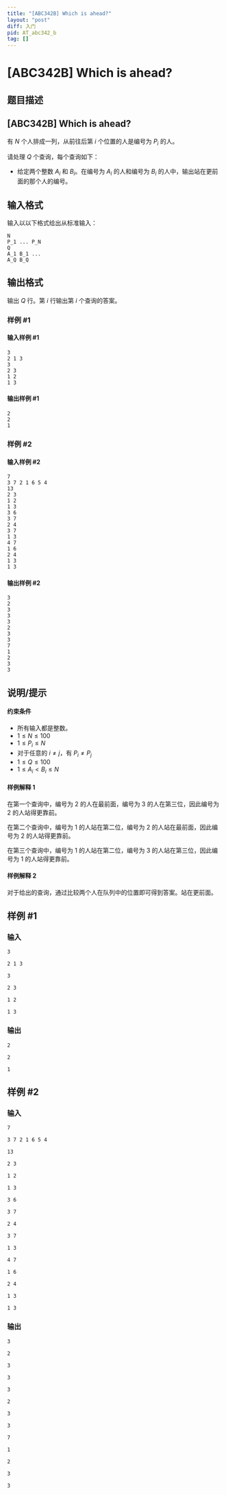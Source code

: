 ```yaml
---
title: "[ABC342B] Which is ahead?"
layout: "post"
diff: 入门
pid: AT_abc342_b
tag: []
---
```


# [ABC342B] Which is ahead?

## 题目描述

## [ABC342B] Which is ahead?


有 $N$ 个人排成一列，从前往后第 $i$ 个位置的人是编号为 $P_i$ 的人。

请处理 $Q$ 个查询，每个查询如下：

- 给定两个整数 $A_i$ 和 $B_i$。在编号为 $A_i$ 的人和编号为 $B_i$ 的人中，输出站在更前面的那个人的编号。

## 输入格式

输入以以下格式给出从标准输入：
```
N 
P_1 ... P_N
Q 
A_1 B_1 ... 
A_Q B_Q
```

## 输出格式

输出 $Q$ 行。第 $i$ 行输出第 $i$ 个查询的答案。

### 样例 #1

#### 输入样例 #1

```
3
2 1 3
3
2 3
1 2
1 3
```

#### 输出样例 #1

```
2
2
1
```

### 样例 #2

#### 输入样例 #2

```
7
3 7 2 1 6 5 4
13
2 3
1 2
1 3
3 6
3 7
2 4
3 7
1 3
4 7
1 6
2 4
1 3
1 3
```

#### 输出样例 #2

```
3
2
3
3
3
2
3
3
7
1
2
3
3
```

## 说明/提示

#### 约束条件

- 所有输入都是整数。
- $1 \leq N \leq 100$
- $1 \leq P_i \leq N$
- 对于任意的 $i \neq j$，有 $P_i \neq P_j$
- $1 \leq Q \leq 100$
- $1 \leq A_i < B_i \leq N$

#### 样例解释 1

在第一个查询中，编号为 2 的人在最前面，编号为 3 的人在第三位，因此编号为 2 的人站得更靠前。

在第二个查询中，编号为 1 的人站在第二位，编号为 2 的人站在最前面，因此编号为 2 的人站得更靠前。

在第三个查询中，编号为 1 的人站在第二位，编号为 3 的人站在第三位，因此编号为 1 的人站得更靠前。

#### 样例解释 2

对于给出的查询，通过比较两个人在队列中的位置即可得到答案。站在更前面。

## 样例 #1

### 输入

```
3
2 1 3
3
2 3
1 2
1 3
```

### 输出

```
2
2
1
```

## 样例 #2

### 输入

```
7
3 7 2 1 6 5 4
13
2 3
1 2
1 3
3 6
3 7
2 4
3 7
1 3
4 7
1 6
2 4
1 3
1 3
```

### 输出

```
3
2
3
3
3
2
3
3
7
1
2
3
3
```

